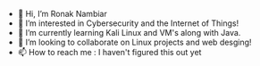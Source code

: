 - 👋 Hi, I’m Ronak Nambiar
- 👀 I’m interested in Cybersecurity and the Internet of Things!
- 🌱 I’m currently learning Kali Linux and VM's along with Java.
- 💞️ I’m looking to collaborate on Linux projects and web desging!
- 📫 How to reach me : I haven't figured this out yet

<!---
RonakN07/RonakN07 is a ✨ special ✨ repository because its `README.md` (this file) appears on your GitHub profile.
You can click the Preview link to take a look at your changes.
--->
